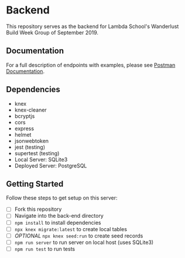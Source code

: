 # Backend

This repository serves as the backend for Lambda School's Wanderlust Build Week Group of September 2019.

## Documentation

For a full description of endpoints with examples, please see [Postman Documentation](https://documenter.getpostman.com/view/8893649/SVmySJBg?version=latest).

## Dependencies

- knex
- knex-cleaner
- bcryptjs
- cors
- express
- helmet
- jsonwebtoken
- jest (testing)
- supertest (testing)
- Local Server: SQLite3
- Deployed Server: PostgreSQL

## Getting Started

Follow these steps to get setup on this server:

- [ ] Fork this repository
- [ ] Navigate into the back-end directory
- [ ] `npm install` to install dependencies
- [ ] `npx knex migrate:latest` to create local tables
- [ ] _OPTIONAL_ `npx knex seed:run` to create seed records
- [ ] `npm run server` to run server on local host (uses SQLite3)
- [ ] `npm run test` to run tests
